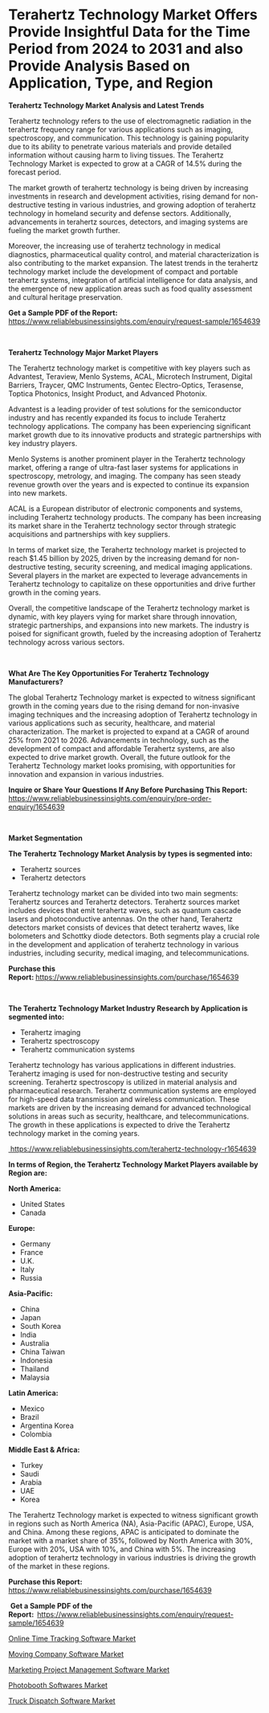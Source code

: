 <p><h1>Terahertz Technology Market Offers Provide Insightful Data for the Time Period from 2024 to 2031 and also Provide Analysis Based on Application, Type, and Region</h1></p><p><strong>Terahertz Technology Market Analysis and Latest Trends</strong></p>
<p><p>Terahertz technology refers to the use of electromagnetic radiation in the terahertz frequency range for various applications such as imaging, spectroscopy, and communication. This technology is gaining popularity due to its ability to penetrate various materials and provide detailed information without causing harm to living tissues. The Terahertz Technology Market is expected to grow at a CAGR of 14.5% during the forecast period.</p><p>The market growth of terahertz technology is being driven by increasing investments in research and development activities, rising demand for non-destructive testing in various industries, and growing adoption of terahertz technology in homeland security and defense sectors. Additionally, advancements in terahertz sources, detectors, and imaging systems are fueling the market growth further.</p><p>Moreover, the increasing use of terahertz technology in medical diagnostics, pharmaceutical quality control, and material characterization is also contributing to the market expansion. The latest trends in the terahertz technology market include the development of compact and portable terahertz systems, integration of artificial intelligence for data analysis, and the emergence of new application areas such as food quality assessment and cultural heritage preservation.</p></p>
<p><strong>Get a Sample PDF of the Report:&nbsp;</strong> <a href="https://www.reliablebusinessinsights.com/enquiry/request-sample/1654639">https://www.reliablebusinessinsights.com/enquiry/request-sample/1654639</a></p>
<p>&nbsp;</p>
<p><strong>Terahertz Technology Major Market Players</strong></p>
<p><p>The Terahertz technology market is competitive with key players such as Advantest, Teraview, Menlo Systems, ACAL, Microtech Instrument, Digital Barriers, Traycer, QMC Instruments, Gentec Electro-Optics, Terasense, Toptica Photonics, Insight Product, and Advanced Photonix.</p><p>Advantest is a leading provider of test solutions for the semiconductor industry and has recently expanded its focus to include Terahertz technology applications. The company has been experiencing significant market growth due to its innovative products and strategic partnerships with key industry players.</p><p>Menlo Systems is another prominent player in the Terahertz technology market, offering a range of ultra-fast laser systems for applications in spectroscopy, metrology, and imaging. The company has seen steady revenue growth over the years and is expected to continue its expansion into new markets.</p><p>ACAL is a European distributor of electronic components and systems, including Terahertz technology products. The company has been increasing its market share in the Terahertz technology sector through strategic acquisitions and partnerships with key suppliers.</p><p>In terms of market size, the Terahertz technology market is projected to reach $1.45 billion by 2025, driven by the increasing demand for non-destructive testing, security screening, and medical imaging applications. Several players in the market are expected to leverage advancements in Terahertz technology to capitalize on these opportunities and drive further growth in the coming years.</p><p>Overall, the competitive landscape of the Terahertz technology market is dynamic, with key players vying for market share through innovation, strategic partnerships, and expansions into new markets. The industry is poised for significant growth, fueled by the increasing adoption of Terahertz technology across various sectors.</p></p>
<p>&nbsp;</p>
<p><strong>What Are The Key Opportunities For Terahertz Technology Manufacturers?</strong></p>
<p><p>The global Terahertz Technology market is expected to witness significant growth in the coming years due to the rising demand for non-invasive imaging techniques and the increasing adoption of Terahertz technology in various applications such as security, healthcare, and material characterization. The market is projected to expand at a CAGR of around 25% from 2021 to 2026. Advancements in technology, such as the development of compact and affordable Terahertz systems, are also expected to drive market growth. Overall, the future outlook for the Terahertz Technology market looks promising, with opportunities for innovation and expansion in various industries.</p></p>
<p><strong>Inquire or Share Your Questions If Any Before Purchasing This Report:</strong> <a href="https://www.reliablebusinessinsights.com/enquiry/pre-order-enquiry/1654639">https://www.reliablebusinessinsights.com/enquiry/pre-order-enquiry/1654639</a></p>
<p>&nbsp;</p>
<p><strong>Market Segmentation</strong></p>
<p><strong>The Terahertz Technology Market Analysis by types is segmented into:</strong></p>
<p><ul><li>Terahertz sources</li><li>Terahertz detectors</li></ul></p>
<p><p>Terahertz technology market can be divided into two main segments: Terahertz sources and Terahertz detectors. Terahertz sources market includes devices that emit terahertz waves, such as quantum cascade lasers and photoconductive antennas. On the other hand, Terahertz detectors market consists of devices that detect terahertz waves, like bolometers and Schottky diode detectors. Both segments play a crucial role in the development and application of terahertz technology in various industries, including security, medical imaging, and telecommunications.</p></p>
<p><strong>Purchase this Report:&nbsp;</strong><a href="https://www.reliablebusinessinsights.com/purchase/1654639">https://www.reliablebusinessinsights.com/purchase/1654639</a></p>
<p>&nbsp;</p>
<p><strong>The Terahertz Technology Market Industry Research by Application is segmented into:</strong></p>
<p><ul><li>Terahertz imaging</li><li>Terahertz spectroscopy</li><li>Terahertz communication systems</li></ul></p>
<p><p>Terahertz technology has various applications in different industries. Terahertz imaging is used for non-destructive testing and security screening. Terahertz spectroscopy is utilized in material analysis and pharmaceutical research. Terahertz communication systems are employed for high-speed data transmission and wireless communication. These markets are driven by the increasing demand for advanced technological solutions in areas such as security, healthcare, and telecommunications. The growth in these applications is expected to drive the Terahertz technology market in the coming years.</p></p>
<p><a href="https://www.reliablebusinessinsights.com/terahertz-technology-r1654639">&nbsp;https://www.reliablebusinessinsights.com/terahertz-technology-r1654639</a></p>
<p><strong>In terms of Region, the Terahertz Technology Market Players available by Region are:</strong></p>
<p>
    <p> <strong> North America: </strong>
        <ul>
            <li>United States</li>
            <li>Canada</li>
        </ul>
        </p> 
    <p> <strong> Europe: </strong>
        <ul>
            <li>Germany</li>
            <li>France</li>
            <li>U.K.</li>
            <li>Italy</li>
            <li>Russia</li>
        </ul>
        </p> 
    <p> <strong> Asia-Pacific: </strong>
        <ul>
            <li>China</li>
            <li>Japan</li>
            <li>South Korea</li>
            <li>India</li>
            <li>Australia</li>
            <li>China Taiwan</li>
            <li>Indonesia</li>
            <li>Thailand</li>
            <li>Malaysia</li>
        </ul>
        </p> 
    <p> <strong> Latin America: </strong>
        <ul>
            <li>Mexico</li>
            <li>Brazil</li>
            <li>Argentina Korea</li>
            <li>Colombia</li>
        </ul>
        </p> 
    <p> <strong> Middle East & Africa: </strong>
        <ul>
            <li>Turkey</li>
            <li>Saudi</li>
            <li>Arabia</li>
            <li>UAE</li>
            <li>Korea</li>
        </ul>
    </p>
    </p>
<p><p>The Terahertz Technology market is expected to witness significant growth in regions such as North America (NA), Asia-Pacific (APAC), Europe, USA, and China. Among these regions, APAC is anticipated to dominate the market with a market share of 35%, followed by North America with 30%, Europe with 20%, USA with 10%, and China with 5%. The increasing adoption of terahertz technology in various industries is driving the growth of the market in these regions.</p></p>
<p><strong>Purchase this Report: </strong><a href="https://www.reliablebusinessinsights.com/purchase/1654639">https://www.reliablebusinessinsights.com/purchase/1654639</a></p>
<p>&nbsp;<strong>Get a Sample PDF of the Report:&nbsp;&nbsp;</strong><a href="https://www.reliablebusinessinsights.com/enquiry/request-sample/1654639">https://www.reliablebusinessinsights.com/enquiry/request-sample/1654639</a></p>
<p><strong></strong></p>
<p><p><a href="https://github.com/JordyBecker/Market-Research-Report-List-1/blob/main/online-time-tracking-software-market.md">Online Time Tracking Software Market</a></p><p><a href="https://github.com/JosephMorgnlvXXff/Market-Research-Report-List-1/blob/main/moving-company-software-market.md">Moving Company Software Market</a></p><p><a href="https://github.com/sydneyHley85/Market-Research-Report-List-1/blob/main/marketing-project-management-software-market.md">Marketing Project Management Software Market</a></p><p><a href="https://github.com/ochgvvcj16/Market-Research-Report-List-1/blob/main/photobooth-softwares-market.md">Photobooth Softwares Market</a></p><p><a href="https://github.com/trameciabutler45/Market-Research-Report-List-1/blob/main/truck-dispatch-software-market.md">Truck Dispatch Software Market</a></p></p>